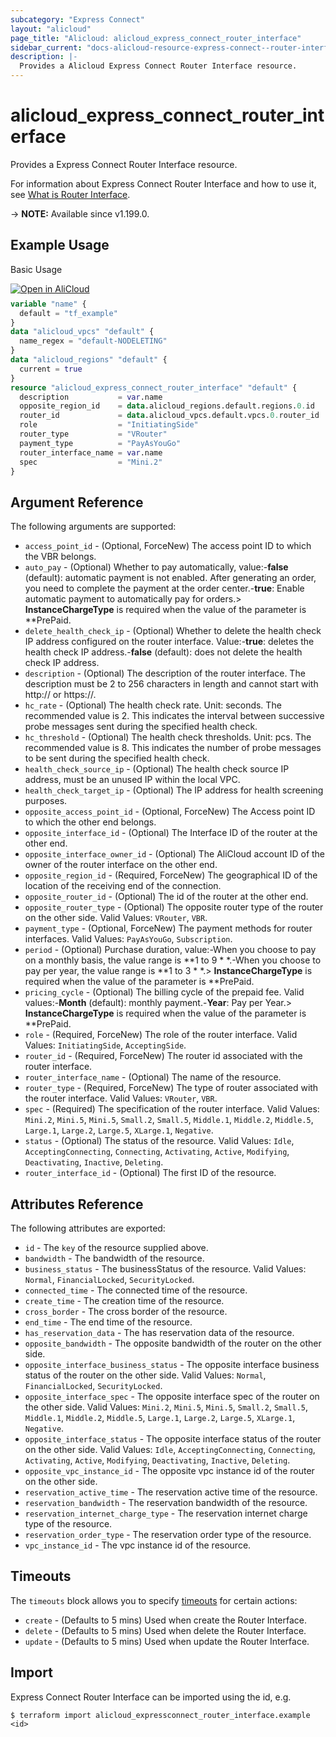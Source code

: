 ```yaml
---
subcategory: "Express Connect"
layout: "alicloud"
page_title: "Alicloud: alicloud_express_connect_router_interface"
sidebar_current: "docs-alicloud-resource-express-connect--router-interface"
description: |-
  Provides a Alicloud Express Connect Router Interface resource.
---
```


# alicloud_express_connect_router_interface

Provides a Express Connect Router Interface resource.

For information about Express Connect Router Interface and how to use it, see [What is Router Interface](https://www.terraform.io/docs/providers/alicloud/r/router_interface_connection).

-> **NOTE:** Available since v1.199.0.

## Example Usage

Basic Usage

<div style="display: block;margin-bottom: 40px;"><div class="oics-button" style="float: right;position: absolute;margin-bottom: 10px;">
  <a href="https://api.aliyun.com/terraform?resource=alicloud_express_connect_router_interface&exampleId=a1db9877-f2a0-0901-f367-7d0882d2d8c34857b390&activeTab=example&spm=docs.r.express_connect_router_interface.0.a1db9877f2&intl_lang=EN_US" target="_blank">
    <img alt="Open in AliCloud" src="https://img.alicdn.com/imgextra/i1/O1CN01hjjqXv1uYUlY56FyX_!!6000000006049-55-tps-254-36.svg" style="max-height: 44px; max-width: 100%;">
  </a>
</div></div>

```terraform
variable "name" {
  default = "tf_example"
}
data "alicloud_vpcs" "default" {
  name_regex = "default-NODELETING"
}
data "alicloud_regions" "default" {
  current = true
}
resource "alicloud_express_connect_router_interface" "default" {
  description           = var.name
  opposite_region_id    = data.alicloud_regions.default.regions.0.id
  router_id             = data.alicloud_vpcs.default.vpcs.0.router_id
  role                  = "InitiatingSide"
  router_type           = "VRouter"
  payment_type          = "PayAsYouGo"
  router_interface_name = var.name
  spec                  = "Mini.2"
}
```

## Argument Reference

The following arguments are supported:
* `access_point_id` - (Optional, ForceNew) The access point ID to which the VBR belongs.
* `auto_pay` - (Optional) Whether to pay automatically, value:-**false** (default): automatic payment is not enabled. After generating an order, you need to complete the payment at the order center.-**true**: Enable automatic payment to automatically pay for orders.> **InstanceChargeType** is required when the value of the parameter is **PrePaid.
* `delete_health_check_ip` - (Optional) Whether to delete the health check IP address configured on the router interface. Value:-**true**: deletes the health check IP address.-**false** (default): does not delete the health check IP address.
* `description` - (Optional) The description of the router interface. The description must be 2 to 256 characters in length and cannot start with http:// or https://.
* `hc_rate` - (Optional) The health check rate. Unit: seconds. The recommended value is 2. This indicates the interval between successive probe messages sent during the specified health check.
* `hc_threshold` - (Optional) The health check thresholds. Unit: pcs. The recommended value is 8. This indicates the number of probe messages to be sent during the specified health check.
* `health_check_source_ip` - (Optional) The health check source IP address, must be an unused IP within the local VPC.
* `health_check_target_ip` - (Optional) The IP address for health screening purposes.
* `opposite_access_point_id` - (Optional, ForceNew) The Access point ID to which the other end belongs.
* `opposite_interface_id` - (Optional) The Interface ID of the router at the other end.
* `opposite_interface_owner_id` - (Optional) The AliCloud account ID of the owner of the router interface on the other end.
* `opposite_region_id` - (Required, ForceNew) The geographical ID of the location of the receiving end of the connection.
* `opposite_router_id` - (Optional) The id of the router at the other end.
* `opposite_router_type` - (Optional) The opposite router type of the router on the other side. Valid Values: `VRouter`, `VBR`.
* `payment_type` - (Optional, ForceNew) The payment methods for router interfaces. Valid Values: `PayAsYouGo`, `Subscription`.
* `period` - (Optional) Purchase duration, value:-When you choose to pay on a monthly basis, the value range is **1 to 9 * *.-When you choose to pay per year, the value range is **1 to 3 * *.> **InstanceChargeType** is required when the value of the parameter is **PrePaid.
* `pricing_cycle` - (Optional) The billing cycle of the prepaid fee. Valid values:-**Month** (default): monthly payment.-**Year**: Pay per Year.> **InstanceChargeType** is required when the value of the parameter is **PrePaid.
* `role` - (Required, ForceNew) The role of the router interface. Valid Values: `InitiatingSide`, `AcceptingSide`.
* `router_id` - (Required, ForceNew) The router id associated with the router interface.
* `router_interface_name` - (Optional) The name of the resource.
* `router_type` - (Required, ForceNew) The type of router associated with the router interface. Valid Values: `VRouter`, `VBR`.
* `spec` - (Required) The specification of the router interface. Valid Values: `Mini.2`, `Mini.5`, `Mini.5`, `Small.2`, `Small.5`, `Middle.1`, `Middle.2`, `Middle.5`, `Large.1`, `Large.2`, `Large.5`, `XLarge.1`, `Negative`.
* `status` - (Optional) The status of the resource. Valid Values: `Idle`, `AcceptingConnecting`, `Connecting`, `Activating`, `Active`, `Modifying`, `Deactivating`, `Inactive`, `Deleting`.
* `router_interface_id` - (Optional) The first ID of the resource.


## Attributes Reference

The following attributes are exported:
* `id` - The `key` of the resource supplied above.
* `bandwidth` - The bandwidth of the resource.
* `business_status` - The businessStatus of the resource. Valid Values: `Normal`, `FinancialLocked`, `SecurityLocked`.
* `connected_time` - The connected time of the resource.
* `create_time` - The creation time of the resource.
* `cross_border` - The cross border of the resource.
* `end_time` - The end time of the resource.
* `has_reservation_data` - The has reservation data of the resource.
* `opposite_bandwidth` - The opposite bandwidth of the router on the other side.
* `opposite_interface_business_status` - The opposite interface business status of the router on the other side. Valid Values: `Normal`, `FinancialLocked`, `SecurityLocked`.
* `opposite_interface_spec` - The opposite interface spec of the router on the other side. Valid Values: `Mini.2`, `Mini.5`, `Mini.5`, `Small.2`, `Small.5`, `Middle.1`, `Middle.2`, `Middle.5`, `Large.1`, `Large.2`, `Large.5`, `XLarge.1`, `Negative`.
* `opposite_interface_status` - The opposite interface status of the router on the other side. Valid Values: `Idle`, `AcceptingConnecting`, `Connecting`, `Activating`, `Active`, `Modifying`, `Deactivating`, `Inactive`, `Deleting`.
* `opposite_vpc_instance_id` - The opposite vpc instance id of the router on the other side.
* `reservation_active_time` - The reservation active time of the resource.
* `reservation_bandwidth` - The reservation bandwidth of the resource.
* `reservation_internet_charge_type` - The reservation internet charge type of the resource.
* `reservation_order_type` - The reservation order type of the resource.
* `vpc_instance_id` - The vpc instance id of the resource.

## Timeouts

The `timeouts` block allows you to specify [timeouts](https://developer.hashicorp.com/terraform/language/resources/syntax#operation-timeouts) for certain actions:
* `create` - (Defaults to 5 mins) Used when create the Router Interface.
* `delete` - (Defaults to 5 mins) Used when delete the Router Interface.
* `update` - (Defaults to 5 mins) Used when update the Router Interface.

## Import

Express Connect Router Interface can be imported using the id, e.g.

```shell
$ terraform import alicloud_expressconnect_router_interface.example <id>
```